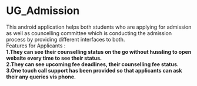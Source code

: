 # UG_Admission
This android application helps both students who are applying for admission as well as councelling committee which is conducting the admission process by providing different interfaces to both.<br>
Features for Applicants :<strong><br> 
1.They can see their counselling status on the go without hussling to open website every time to see their status.<br>
2.They can see upcoming fee deadlines, their counselling fee status.<br>
3.One touch call support has been provided so that applicants can ask their any queries vis phone.
